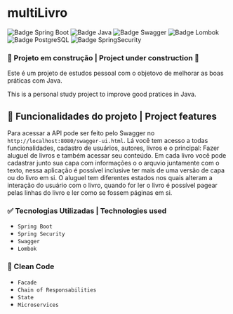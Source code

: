 # multiLivro

![Badge Spring Boot](https://img.shields.io/badge/Spring%20Boot-v2.7.4-green) ![Badge Java](https://img.shields.io/badge/Java-v1.8-green) ![Badge Swagger](https://img.shields.io/badge/Swagger-v2.9.2-green) ![Badge Lombok](https://img.shields.io/badge/Lombok----green) ![Badge PostgreSQL](https://img.shields.io/badge/PostgreSQL----green) ![Badge SpringSecurity](https://img.shields.io/badge/Spring%20Security-v5.5.1-green)


### :construction: Projeto em construção | Project under construction :construction:
Este é um projeto de estudos pessoal com o objetovo de melhorar as boas práticas com Java.

This is a personal study project to improve good pratices in Java.


## :hammer: Funcionalidades do projeto | Project features
Para acessar a API pode ser feito pelo Swagger no `http://localhost:8080/swagger-ui.html`.
Lá você tem acesso a todas funcionalidades, cadastro de usuários, autores, livros e o principal: Fazer aluguel de livros e também acessar seu conteúdo.
Em cada livro você pode cadastrar junto sua capa com informações o o arquvio juntamente com o texto, nessa aplicação é possível inclusive ter mais de uma versão de capa ou do livro em si.
O aluguel tem diferentes estados nos quais alteram a interação do usuário com o livro, quando for ler o livro é possível pagear pelas linhas do livro e ler como se fossem páginas em si.
 

### :white_check_mark: Tecnologias Utilizadas | Technologies used
- `Spring Boot`
- `Spring Security`
- `Swagger`
- `Lombok`

### :page_with_curl: Clean Code
- `Facade`
- `Chain of Responsabilities`
- `State`
- `Microservices`
